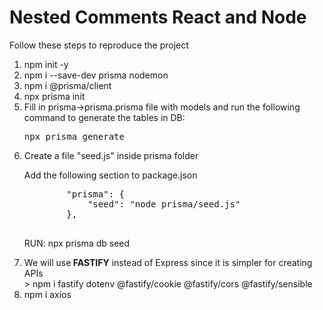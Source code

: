 <h1>Nested Comments React and Node</h1>
<p>Follow these steps to reproduce the project</p>
<ol>
    <li>npm init -y</li>
    <li>npm i --save-dev prisma nodemon</li>
    <li>npm i @prisma/client</li>
    <li>npx prisma init</li>
    <li>Fill in prisma->prisma.prisma file with models and run the following command to generate the tables in DB: <br>
        <pre>npx prisma generate</pre>
    </li>
    <li>
    <p>Create a file "seed.js" inside prisma folder</p>
    <p>Add the following section to package.json</p>
    <pre>
        "prisma": {
            "seed": "node prisma/seed.js"
        },
    </pre>
    <p>RUN: npx prisma db seed</p>
    </li>
    <li>We will use<b> FASTIFY</b>  instead of Express since it is simpler for creating APIs <br/>
    > npm i fastify dotenv @fastify/cookie @fastify/cors @fastify/sensible
    </li>
    <li>npm i axios</li>
</ol>